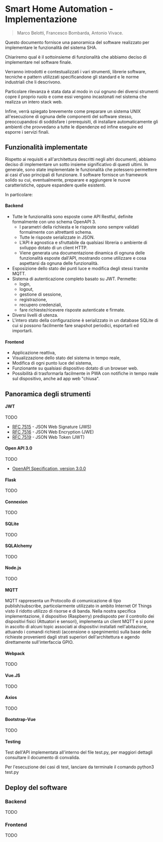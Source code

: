# Smart Home Automation - Implementazione

> Marco Belotti, Francesco Bombarda, Antonio Vivace.

Questo documento fornisce una panoramica del software realizzato per implementare le funzionalità del sistema SHA.

Chiariremo qual è il sottoinsieme di funzionalità che abbiamo deciso di implementare nel software finale.

Verranno introdotti e contestualizzati i vari strumenti, librerie software, tecniche e pattern utilizzati specificandone gli standard e le norme industriali che li descrivono.

Particolare rilevanza è stata data al modo in cui ognuno dei diversi strumenti copre il proprio ruolo e come essi vengono incastonati nel sistema che realizza un intero stack web.

Infine, verrà spiegato brevemente come preparare un sistema UNIX all'esecuzione di ognuna delle componenti del software stesso, preoccupandosi di soddisfare i prerequisiti, di installare automaticamente gli ambienti che provvedano a tutte le dipendenze ed infine eseguire ed esporre i servizi finali.

## Funzionalità implementate

Rispetto ai requisiti e all'architettura descritti negli altri documenti, abbiamo deciso di implementare un sotto insieme significativo di questi ultimi. In generale, sono state implementate le funzionalità che potessero permettere ai casi d'uso principali di funzionare.
Il software fornisce un framework solido su cui, eventualmente, preparare e aggiungere le nuove caratteristiche, oppure espandere quelle esistenti.

In particolare:

#### Backend

- Tutte le funzionalità sono esposte come API Restful, definite formalmente con uno schema OpenAPI 3.
  + I parametri della richiesta e le risposte sono sempre validati formalmente con altrettanti schema.
  + Tutte le risposte serializzate in JSON.
  + L'API è agnostica e sfruttabile da qualsiasi libreria o ambiente di sviluppo dotato di un client HTTP.
  + Viene generata una documentazione dinamica di ognuna delle funzionalità esposte dall'API, mostrando come utilizzare e cosa aspettarsi da ognuna delle funzionalità.
- Esposizione dello stato dei punti luce e modifica degli stessi tramite MQTT.
- Sistema di autenticazione completo basato su JWT. Permette:
  + login, 
  + logout, 
  + gestione di sessione, 
  + registrazione,
  + recupero credenziali,
  + fare richieste/ricevere risposte autenticate e firmate.
- Diversi livelli di utenza.
- L'intero stato della configurazione è serializzato in un database SQLite di cui si possono facilmente fare snapshot periodici, esportarli ed importarli.

#### Frontend

- Applicazione reattiva,
- Visualizzazione dello stato del sistema in tempo reale,
- Modifica di ogni punto luce del sistema,
- Funzionante su qualsiasi dispositivo dotato di un browser web.
- Possibilità di trasformarla facilmente in PWA con notifiche in tempo reale sul dispositivo, anche ad app web "chiusa".
 

## Panoramica degli strumenti

#### JWT

TODO

- [RFC 7515](https://tools.ietf.org/html/rfc7515) - JSON Web Signature (JWS)
- [RFC 7516](https://tools.ietf.org/html/rfc7516) - JSON Web Encryption (JWE)
- [RFC 7519](https://tools.ietf.org/html/rfc7519) - JSON Web Token (JWT)


#### Open API 3.0

TODO

- [OpenAPI Specification, version 3.0.0](https://github.com/OAI/OpenAPI-Specification/blob/master/versions/3.0.0.md)

#### Flask

TODO

#### Connexion

TODO

#### SQLite

TODO

#### SQLAlchemy

TODO

#### Node.js

TODO

#### MQTT

MQTT rappresenta un Protocollo di comunicazione di tipo publish/subscribe,
particolarmente utilizzato in ambito Internet Of Things visto il ridotto
utilizzo di risorse e di banda. 
Nella nostra specifica implementazione, il dispositivo (Raspberry) predisposto 
per il controllo dei dispositivi fisici (Attuatori e sensori), implementa un 
client MQTT e si pone in ascolto di alcuni topic associati ai dispositivi 
installati nell'abitazione, attuando i comandi richiesti 
(accensione o spegnimento) sulla base delle richieste provenienti dagli strati 
superiori dell'architettura e agendo direttamente sull'interfaccia GPIO.

#### Webpack

TODO

#### Vue.JS

TODO

#### Axios

TODO

#### Bootstrap-Vue

TODO

#### Testing

Test dell'API implementata all'interno del file test.py, per maggiori dettagli consultare il documento di convalida.

Per l'esecuzione dei casi di test, lanciare da terminale il comando python3 test.py


## Deploy del software

### Backend

TODO

### Frontend

TODO